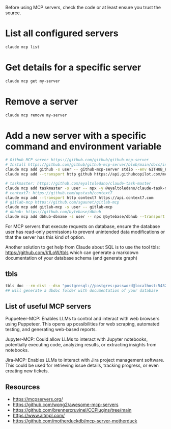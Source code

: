 
Before using MCP servers, check the code or at least ensure you trust the source.

# List all configured servers
```bash
claude mcp list
```

# Get details for a specific server
```bash
claude mcp get my-server
```

# Remove a server
```bash
claude mcp remove my-server
```

# Add a new server with a specific command and environment variable

```bash
# Github MCP server https://github.com/github/github-mcp-server
# Install https://github.com/github/github-mcp-server/blob/main/docs/installation-guides/install-claude.md
claude mcp add github -s user -- github-mcp-server stdio --env GITHUB_PERSONAL_ACCESS_TOKEN=$GITHUB_TOKEN # need local binary setup
claude mcp add --transport http github https://api.githubcopilot.com/mcp -H "Authorization: Bearer $GITHUB_TOKEN"

# taskmaster: https://github.com/eyaltoledano/claude-task-master
claude mcp add taskmaster -s user -- npx -y @eyaltoledano/claude-task-master
# context7: https://github.com/upstash/context7
claude mcp add --transport http context7 https://api.context7.com
# gitlab-mcp https://github.com/sgaunet/gitlab-mcp
claude mcp add gitlab-mcp -s user -- gitlab-mcp
# dbhub: https://github.com/bytebase/dbhub
claude mcp add dbhub-dbname -s user -- npx @bytebase/dbhub --transport stdio --dsn "postgres://user:password@localhost:5432/dbname?sslmode=disable" --readonly
```

For MCP servers that execute requests on database, ensure the database user has read-only permissions to prevent unintended data modifications or that the server has this kind of option.

Another solution to get help from Claude about SQL is to use the tool tbls: https://github.com/k1LoW/tbls which can generate a markdown documentation of your database schema (and generate graph)

## tbls

```bash
tbls doc --rm-dist --dsn "postgresql://postgres:password@localhost:5432/postgres?sslmode=disable"
## will generate a dbdoc folder with documentation of your database
```


## List of useful MCP servers

Puppeteer-MCP: Enables LLMs to control and interact with web browsers using Puppeteer. This opens up possibilities for web scraping, automated testing, and generating web-based reports.

Jupyter-MCP: Could allow LLMs to interact with Jupyter notebooks, potentially executing code, analyzing results, or extracting insights from notebooks.

Jira-MCP: Enables LLMs to interact with Jira project management software. This could be used for retrieving issue details, tracking progress, or even creating new tickets.

## Resources

* https://mcpservers.org/
* https://github.com/wong2/awesome-mcp-servers
* https://github.com/brennercruvinel/CCPlugins/tree/main
* https://www.aitmpl.com/
* https://github.com/motherduckdb/mcp-server-motherduck
